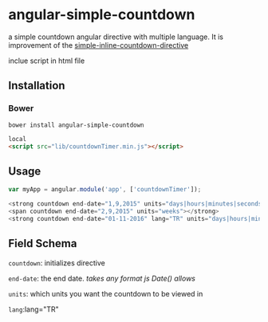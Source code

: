 # angular-simple-countdown
a simple countdown angular directive with multiple language. It is improvement of the [simple-inline-countdown-directive](https://github.com/globaljake/simple-inline-countdown-directive)


inclue script in html file


## Installation

### Bower

`bower install angular-simple-countdown`

```html
local
<script src="lib/countdownTimer.min.js"></script>
```

## Usage
```javascript
var myApp = angular.module('app', ['countdownTimer']);

<strong countdown end-date="1,9,2015" units="days|hours|minutes|seconds"></strong>
<span countdown end-date="2,9,2015" units="weeks"></strong>
<strong countdown end-date="01-11-2016" lang="TR" units="days|hours|minutes|seconds"></strong>
```
## Field Schema

`countdown`: initializes directive

`end-date`: the end date. _takes any format js Date() allows_

`units`: which units you want the countdown to be viewed in

`lang`:lang="TR"
